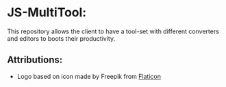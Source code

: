 # JS-MultiTool:

This repository allows the client to have a tool-set with different converters and editors to boots their productivity.

## Attributions:

- Logo based on icon made by Freepik from [Flaticon](flaticon.com)